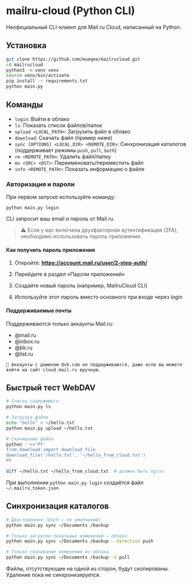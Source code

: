 # mailru-cloud (Python CLI)

Неофициальный CLI-клиент для Mail.ru Cloud, написанный на Python.

## Установка

```bash
git clone https://github.com/mueqee/mailrucloud.git
cd mailrucloud
python3 -m venv venv
source venv/bin/activate
pip install -r requirements.txt
python main.py
```

## Команды

- `login`: Войти в облако
- `ls`: Показать список файлов/папок
- `upload <LOCAL_PATH>`: Загрузить файл в облако
- `download`: Скачать файл (пример ниже)
- `sync [OPTIONS] <LOCAL_DIR> <REMOTE_DIR>`: Синхронизация каталогов (поддерживает режимы `push`, `pull`, `both`)
- `rm <REMOTE_PATH>`: Удалить файл/папку
- `mv <SRC> <DST>`: Переименовать/переместить файл
- `info <REMOTE_PATH>`: Показать информацию о файле

### Авторизация и пароли

При первом запуске используйте команду:

`python main.py login`

CLI запросит ваш email и пароль от Mail.ru.

> ⚠️ Если у вас включена двухфакторная аутентификация (2FA), необходимо использовать пароль приложения.

#### Как получить пароль приложения

   1. Откройте: **https://account.mail.ru/user/2-step-auth/**

   2. Перейдите в раздел «Пароли приложений»

   3. Создайте новый пароль (например, MailruCloud CLI)

   4. Используйте этот пароль вместо основного при входе через login

#### Поддерживаемые почты

Поддерживаются только аккаунты Mail.ru:

   - @mail.ru
   - @inbox.ru
   - @bk.ru
   - @list.ru

    🛑 Аккаунты с доменом @vk.com не поддерживаются, даже если вы можете войти на сайт cloud.mail.ru вручную.


## Быстрый тест WebDAV

```bash
# Список содержимого
python main.py ls

# Загрузка файла
echo "hello" > ~/hello.txt
python main.py upload ~/hello.txt

# Скачивание файла
python - <<'PY'
from download import download_file
download_file('/hello.txt', '~/hello_from_cloud.txt')
PY

diff ~/hello.txt ~/hello_from_cloud.txt  # должно быть пусто
```

При выполнении `python main.py login` создаётся файл `~/.mailru_token.json`

## Синхронизация каталогов

```bash
# Двусторонняя (both — по умолчанию)
python main.py sync ~/Documents /backup

# Только загрузка локальных изменений → облако
python main.py sync ~/Documents /backup --direction push

# Только скачивание изменений из облака
python main.py sync ~/Documents /backup -d pull
```

Файлы, отсутствующие на одной из сторон, будут скопированы. Удаление пока не синхронизируется.
